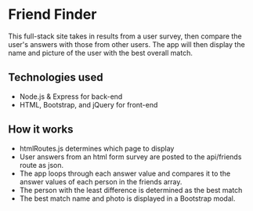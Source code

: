 # Friend Finder
This full-stack site takes in results from a user survey, then compare the user's answers with those from other users. The app will then display the name and picture of the user with the best overall match.

## Technologies used
* Node.js & Express for back-end
* HTML, Bootstrap, and jQuery for front-end

## How it works
* htmlRoutes.js determines which page to display
* User answers from an html form survey are posted to the api/friends route as json.
* The app loops through each answer value and compares it to the answer values of each person in the friends array.
* The person with the least difference is determined as the best match
* The best match name and photo is displayed in a Bootstrap modal.